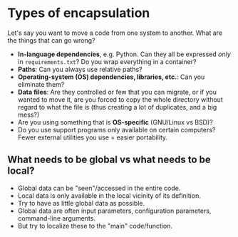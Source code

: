 # Types of encapsulation

Let's say you want to move a code from one system to another.  What are the things that can go wrong?

- **In-language dependencies**, e.g. Python. Can they all be expressed *only* in
  ``requirements.txt``?  Do you wrap everything in a container?
- **Paths**: Can you always use relative paths?
- **Operating-system (OS) dependencies, libraries, etc.**: Can you eliminate them?
- **Data files**: Are they controlled or few that you can migrate, or if you wanted
  to move it, are you forced to copy the whole directory without regard to what
  the file is (thus creating a lot of duplicates, and a big mess?)
- Are you using something that is **OS-specific** (GNU/Linux vs BSD)?
- Do you use support programs only available on certain computers?  Fewer
  external utilities you use = easier portability.


## What needs to be global vs what needs to be local?

- Global data can be "seen"/accessed in the entire code.
- Local data is only available in the local vicinity of its definition.
- Try to have as little global data as possible.
- Global data are often input parameters, configuration parameters, command-line arguments.
- But try to localize these to the "main" code/function.
